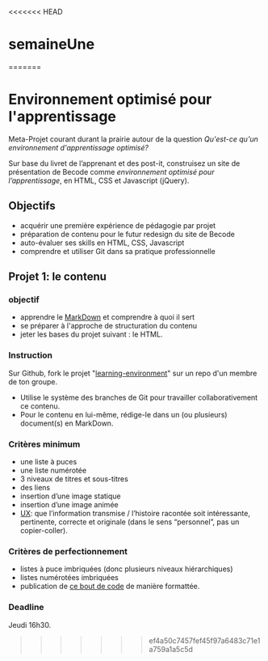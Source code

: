 <<<<<<< HEAD
# semaineUne
=======
# Environnement optimisé pour l'apprentissage

Meta-Projet courant durant la prairie autour de la question *Qu'est-ce qu'un environnement d'apprentissage optimisé?*

Sur base du livret de l’apprenant et des post-it, construisez un site de présentation de Becode comme *environnement optimisé pour l’apprentissage*, en HTML, CSS et Javascript (jQuery).

## Objectifs
- acquérir une première expérience de pédagogie par projet
- préparation de contenu pour le futur redesign du site de Becode
- auto-évaluer ses skills en HTML, CSS, Javascript
- comprendre et utiliser Git dans sa pratique professionnelle

## Projet 1: le contenu

### objectif
- apprendre le [MarkDown](https://guides.github.com/features/mastering-markdown/) et comprendre à quoi il sert
- se préparer à l'approche de structuration du contenu
- jeter les bases du projet suivant : le HTML.

### Instruction
Sur Github, fork le projet "[learning-environment](https://github.com/becodeorg/And-learning-environment)" sur un repo d'un membre de ton groupe.
- Utilise le système des branches de Git pour travailler collaborativement ce contenu.
-  Pour le contenu en lui-même, rédige-le dans un (ou plusieurs) document(s) en MarkDown.

### Critères minimum
- une liste à puces
- une liste numérotée
- 3 niveaux de titres et sous-titres
- des liens
- insertion d’une image statique
- insertion d’une image animée
- [UX](https://www.youtube.com/watch?v=Ovj4hFxko7c): que l’information transmise / l’histoire racontée soit intéressante, pertinente, correcte et originale (dans le sens “personnel”, pas un copier-coller).

### Critères de perfectionnement
- listes à puce imbriquées (donc plusieurs niveaux hiérarchiques)
- listes numérotées imbriquées
- publication de [ce bout de code](http://stackoverflow.com/a/1701672/53960) de manière formattée.
 
### Deadline
Jeudi 16h30.
>>>>>>> ef4a50c7457fef45f97a6483c71e1a759a1a5c5d
